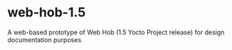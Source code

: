 web-hob-1.5
===========

A web-based prototype of Web Hob (1.5 Yocto Project release) for design documentation purposes

